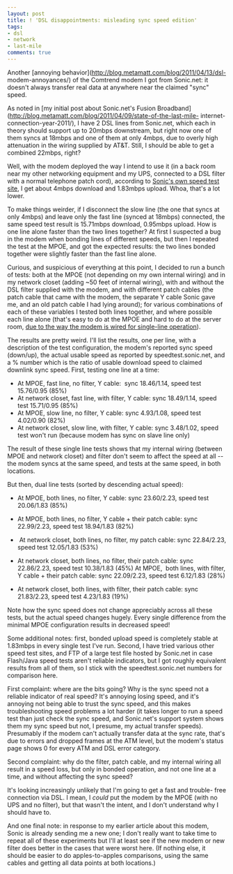 ```yaml
---
layout: post
title: ! 'DSL disappointments: misleading sync speed edition'
tags:
- dsl
- network
- last-mile
comments: true
---
```

Another [annoying behavior](http://blog.metamatt.com/blog/2011/04/13/dsl-
modem-annoyances/) of the Comtrend modem I got from Sonic.net: it doesn't
always transfer real data at anywhere near the claimed "sync" speed.

As noted in [my initial post about Sonic.net's Fusion
Broadband](http://blog.metamatt.com/blog/2011/04/09/state-of-the-last-mile-
internet-connection-year-2011/), I have 2 DSL lines from Sonic.net, which each
in theory should support up to 20mbps downstream, but right now one of them
syncs at 18mbps and one of them at only 4mbps, due to overly high attenuation
in the wiring supplied by AT&T. Still, I should be able to get a combined
22mbps, right?

Well, with the modem deployed the way I intend to use it (in a back room near
my other networking equipment and my UPS, connected to a DSL filter with a
normal telephone patch cord), according to [Sonic's own speed test
site](http://speedtest.sonic.net/ookla/), I get about 4mbps download and
1.83mbps upload. Whoa, that's a lot lower.

To make things weirder, if I disconnect the slow line (the one that syncs at
only 4mbps) and leave only the fast line (synced at 18mbps) connected, the
same speed test result is 15.71mbps download, 0.95mbps upload. How is one line
alone faster than the two lines together? At first I suspected a bug in the
modem when bonding lines of different speeds, but then I repeated the test at
the MPOE, and got the expected results: the two lines bonded together were
slightly faster than the fast line alone.

Curious, and suspicious of everything at this point, I decided to run a bunch
of tests: both at the MPOE (not depending on my own internal wiring) and in my
network closet (adding ~50 feet of internal wiring), with and without the DSL
filter supplied with the modem, and with different patch cables (the patch
cable that came with the modem, the separate Y cable Sonic gave me, and an old
patch cable I had lying around); for various combinations of each of these
variables I tested both lines together, and where possible each line alone
(that's easy to do at the MPOE and hard to do at the server room, [due to the
way the modem is wired for single-line
operation](http://blog.metamatt.com/blog/2011/04/13/dsl-modem-annoyances/)).

The results are pretty weird. I'll list the results, one per line, with a
description of the test configuration, the modem's reported sync speed
(down/up), the actual usable speed as reported by speedtest.sonic.net, and a %
number which is the ratio of usable download speed to claimed downlink sync
speed. First, testing one line at a time:

  * At MPOE, fast line, no filter, Y cable:  sync 18.46/1.14, speed test 15.76/0.95 (85%)
  * At network closet, fast line, with filter, Y cable: sync 18.49/1.14, speed test 15.71/0.95 (85%)
  * At MPOE, slow line, no filter, Y cable: sync 4.93/1.08, speed test 4.02/0.90 (82%)
  * At network closet, slow line, with filter, Y cable: sync 3.48/1.02, speed test won't run (because modem has sync on slave line only)

The result of these single line tests shows that my internal wiring (between
MPOE and network closet) and filter don't seem to affect the speed at all --
the modem syncs at the same speed, and tests at the same speed, in both
locations.

But then, dual line tests (sorted by descending actual speed):

  * At MPOE, both lines, no filter, Y cable: sync 23.60/2.23, speed test 20.06/1.83 (85%)
  * At MPOE, both lines, no filter, Y cable + their patch cable: sync 22.99/2.23, speed test 18.94/1.83 (82%)
  *  At network closet, both lines, no filter, my patch cable: sync 22.84/2.23, speed test 12.05/1.83 (53%)
  * At network closet, both lines, no filter, their patch cable: sync 22.86/2.23, speed test 10.38/1.83 (45%)
At MPOE,  both lines, with filter, Y cable + their patch cable: sync
22.09/2.23, speed test 6.12/1.83 (28%)

  * At network closet, both lines, with filter, their patch cable: sync 21.83/2.23, speed test 4.23/1.83 (19%)

Note how the sync speed does not change appreciably across all these tests,
but the actual speed changes hugely. Every single difference from the minimal
MPOE configuration results in decreased speed!

Some additional notes: first, bonded upload speed is completely stable at
1.83mbps in every single test I've run. Second, I have tried various other
speed test sites, and FTP of a large test file hosted by Sonic.net in case
Flash/Java speed tests aren't reliable indicators, but I got roughly
equivalent results from all of them, so I stick with the speedtest.sonic.net
numbers for comparison here.

First complaint: where are the bits going? Why is the sync speed not a
reliable indicator of real speed? It's annoying losing speed, and it's
annoying not being able to trust the sync speed, and this makes
troubleshooting speed problems a lot harder (it takes longer to run a speed
test than just check the sync speed, and Sonic.net's support system shows them
my sync speed but not, I presume, my actual transfer speeds). Presumably if
the modem can't actually transfer data at the sync rate, that's due to errors
and dropped frames at the ATM level, but the modem's status page shows 0 for
every ATM and DSL error category.

Second complaint: why do the filter, patch cable, and my internal wiring all
result in a speed loss, but only in bonded operation, and not one line at a
time, and without affecting the sync speed?

It's looking increasingly unlikely that I'm going to get a fast and trouble-
free connection via DSL. I mean, I _could_ put the modem by the MPOE (with no
UPS and no filter), but that wasn't the intent, and I don't understand why I
should have to.

And one final note: in response to my earlier article about this modem, Sonic
is already sending me a new one; I don't really want to take time to repeat
all of these experiments but I'll at least see if the new modem or new filter
does better in the cases that were worst here. (If nothing else, it should be
easier to do apples-to-apples comparisons, using the same cables and getting
all data points at both locations.)

